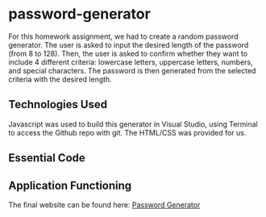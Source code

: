 # password-generator
For this homework assignment, we had to create a random password generator. The user
is asked to input the desired length of the password (from 8 to 128). Then, the user is asked to confirm whether they want to include 4 different criteria: lowercase letters, uppercase letters, numbers, and special characters. The password is then generated from the selected criteria with the desired length.

## Technologies Used
Javascript was used to build this generator in Visual Studio, using Terminal to access the Github repo with git. The HTML/CSS was provided for us.

## Essential Code

## Application Functioning

The final website can be found here: [Password Generator]()